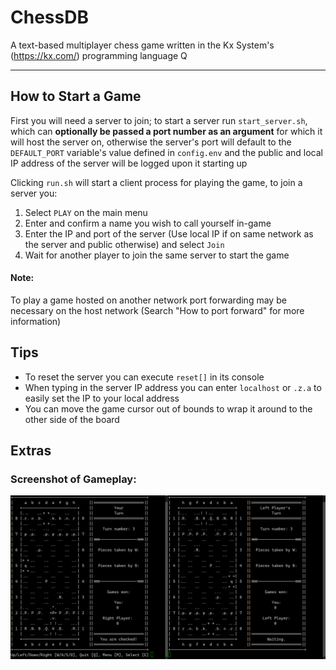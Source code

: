 # ChessDB
A text-based multiplayer chess game written in the Kx System's (https://kx.com/) programming language Q

---

## How to Start a Game
First you will need a server to join; to start a server run `start_server.sh`, which can **optionally be passed a port number as an argument** for which it will host the server on, otherwise the server's port will default to the `DEFAULT_PORT` variable's value defined in `config.env` and the public and local IP address of the server will be logged upon it starting up

Clicking `run.sh` will start a client process for playing the game, to join a server you:
1) Select `PLAY` on the main menu
2) Enter and confirm a name you wish to call yourself in-game
3) Enter the IP and port of the server (Use local IP if on same network as the server and public otherwise) and select `Join`
4) Wait for another player to join the same server to start the game

#### Note:
To play a game hosted on another network port forwarding may be necessary on the host network (Search "How to port forward" for more information)

## Tips
- To reset the server you can execute `reset[]` in its console
- When typing in the server IP address you can enter `localhost` or `.z.a` to easily set the IP to your local address
- You can move the game cursor out of bounds to wrap it around to the other side of the board

## Extras

### Screenshot of Gameplay:
![Screenshot](resources/readme_images/example_gameplay.png)